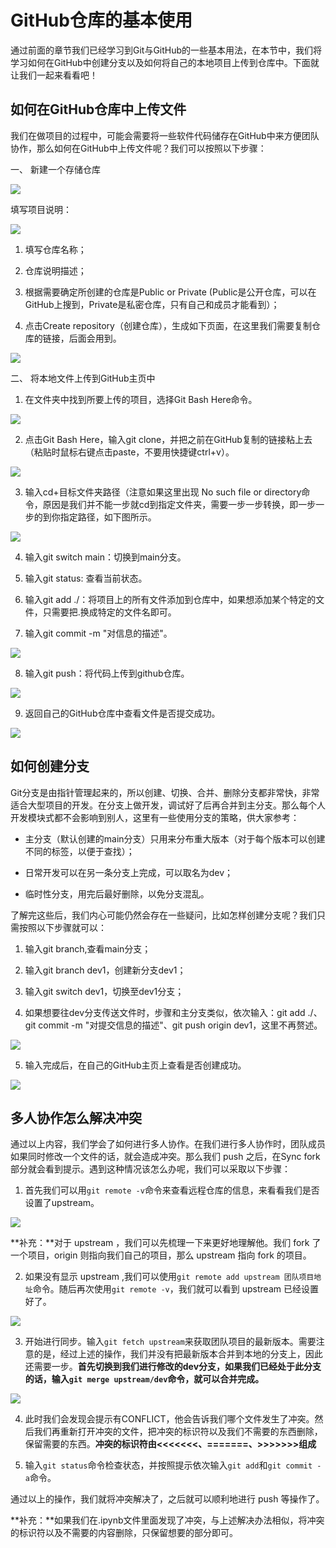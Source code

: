 # GitHub仓库的基本使用

通过前面的章节我们已经学习到Git与GitHub的一些基本用法，在本节中，我们将学习如何在GitHub中创建分支以及如何将自己的本地项目上传到仓库中。下面就让我们一起来看看吧！

## 如何在GitHub仓库中上传文件

我们在做项目的过程中，可能会需要将一些软件代码储存在GitHub中来方便团队协作，那么如何在GitHub中上传文件呢？我们可以按照以下步骤：

一、 新建一个存储仓库

![](../img/1创建仓库.jpg)

填写项目说明：

![](../img/2创建仓库.jpg)

1. 填写仓库名称；

2. 仓库说明描述；

3. 根据需要确定所创建的仓库是Public or Private (Public是公开仓库，可以在GitHub上搜到，Private是私密仓库，只有自己和成员才能看到）；

4. 点击Create repository（创建仓库），生成如下页面，在这里我们需要复制仓库的链接，后面会用到。

![](../img/3创建仓库.jpg)

二、 将本地文件上传到GitHub主页中

1. 在文件夹中找到所要上传的项目，选择Git Bash Here命令。

![](../img/3.png)

2. 点击Git Bash Here，输入git clone，并把之前在GitHub复制的链接粘上去（粘贴时鼠标右键点击paste，不要用快捷键ctrl+v）。

![](../img/clone.jpg)

3. 输入cd+目标文件夹路径（注意如果这里出现 No such file or directory命令，原因是我们并不能一步就cd到指定文件夹，需要一步一步转换，即一步一步的到你指定路径，如下图所示。

![](../img/cd步骤.jpg)

4. 输入git switch main：切换到main分支。

5. 输入git status: 查看当前状态。

6. 输入git add ./：将项目上的所有文件添加到仓库中，如果想添加某个特定的文件，只需要把.换成特定的文件名即可。

7. 输入git commit -m "对信息的描述"。
      
![](../img/main.jpg)
      
8. 输入git push：将代码上传到github仓库。
      
![](../img/2main分支.jpg)

9. 返回自己的GitHub仓库中查看文件是否提交成功。

![](../img/3main分支.png)

## 如何创建分支

Git分支是由指针管理起来的，所以创建、切换、合并、删除分支都非常快，非常适合大型项目的开发。在分支上做开发，调试好了后再合并到主分支。那么每个人开发模块式都不会影响到别人，这里有一些使用分支的策略，供大家参考：
- 主分支（默认创建的main分支）只用来分布重大版本（对于每个版本可以创建不同的标签，以便于查找）；

- 日常开发可以在另一条分支上完成，可以取名为dev；

- 临时性分支，用完后最好删除，以免分支混乱。

了解完这些后，我们内心可能仍然会存在一些疑问，比如怎样创建分支呢？我们只需按照以下步骤就可以：

1. 输入git branch,查看main分支；

2. 输入git branch dev1，创建新分支dev1；

3. 输入git switch dev1，切换至dev1分支；

4. 如果想要往dev分支传送文件时，步骤和主分支类似，依次输入：git add ./、 git commit -m "对提交信息的描述"、git push origin dev1，这里不再赘述。
       
![](../img/dev.jpg)
       
5. 输入完成后，在自己的GitHub主页上查看是否创建成功。

![](../img/dev分支查看.png)

## 多人协作怎么解决冲突

通过以上内容，我们学会了如何进行多人协作。在我们进行多人协作时，团队成员如果同时修改一个文件的话，就会造成冲突。那么我们 push 之后，在Sync fork部分就会看到提示。遇到这种情况该怎么办呢，我们可以采取以下步骤：

1. 首先我们可以用`git remote -v`命令来查看远程仓库的信息，来看看我们是否设置了upstream。

![](../img/6.2.1.png)

**补充：**对于 upstream ，我们可以先梳理一下来更好地理解他。我们 fork 了一个项目，origin 则指向我们自己的项目，那么 upstream 指向 fork 的项目。

2. 如果没有显示 upstream ,我们可以使用`git remote add upstream 团队项目地址`命令。随后再次使用`git remote -v`，我们就可以看到 upstream 已经设置好了。

![](../img/6.2.2.png)

3. 开始进行同步。输入`git fetch upstream`来获取团队项目的最新版本。需要注意的是，经过上述的操作，我们并没有把最新版本合并到本地的分支上，因此还需要一步。**首先切换到我们进行修改的dev分支，如果我们已经处于此分支的话，输入`git merge upstream/dev`命令，就可以合并完成。**

![](../img/6.2.3.png)

4. 此时我们会发现会提示有CONFLICT，他会告诉我们哪个文件发生了冲突。然后我们再重新打开冲突的文件，把冲突的标识符以及我们不需要的东西删除，保留需要的东西。**冲突的标识符由<<<<<<<、=======、>>>>>>>组成**

5. 输入`git status`命令检查状态，并按照提示依次输入`git add`和`git commit -a`命令。

通过以上的操作，我们就将冲突解决了，之后就可以顺利地进行 push 等操作了。

**补充：**如果我们在.ipynb文件里面发现了冲突，与上述解决办法相似，将冲突的标识符以及不需要的内容删除，只保留想要的部分即可。

